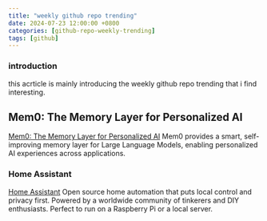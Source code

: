 ```yaml
---
title: "weekly github repo trending"
date: 2024-07-23 12:00:00 +0800
categories: [github-repo-weekly-trending]
tags: [github]
---
```


### introduction

this acrticle is mainly introducing the weekly github repo trending that i find interesting.

## Mem0: The Memory Layer for Personalized AI

[Mem0: The Memory Layer for Personalized AI](https://github.com/mem0ai/mem0)
Mem0 provides a smart, self-improving memory layer for Large Language Models, enabling personalized AI experiences across applications.

### Home Assistant

[Home Assistant](https://github.com/home-assistant/core)
Open source home automation that puts local control and privacy first. Powered by a worldwide community of tinkerers and DIY enthusiasts. Perfect to run on a Raspberry Pi or a local server.


